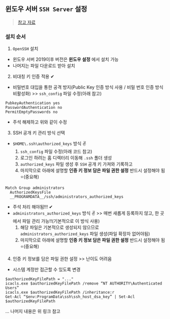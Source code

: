 ## 윈도우 서버 `SSH Server` 설정
> [참고 자료](https://cloudeveloper.net/windows-10-%EB%84%A4%EC%9D%B4%ED%8B%B0%EB%B8%8C-%EB%B0%A9%EC%8B%9D%EC%9C%BC%EB%A1%9C-ssh-%EC%84%9C%EB%B2%84-%EC%84%A4%EC%A0%95%ED%95%98%EA%B8%B0-64988d87349)

### 설치 순서
1. `OpenSSH` 설치
  - 윈도우 서버 2019이후 버전은 __윈도우 설정__ 에서 설치 가능
  - 나머지는 파일 다운로드 받아 설치
2. 비대칭 키 인증 적용 ✔
  - 비밀번호 대입을 통한 공격 방지(Public Key 인증 방식 사용 / 비밀 번호 인증 방식 비활성화) >> `ssh_config` 파일 수정(아래 참고)
 
```
PubkeyAuthentication yes
PasswordAuthentication no
PermitEmptyPasswords no
```
- 주석 해제하고 위와 같이 수정

3. SSH 공개 키 관리 방식 선택
- `$HOME\.ssh\authorized_keys` 방식 ✌
  1. `ssh_config` 파일 수정(아래 코드 참고)
  2. 로그인 하려는 홈 디렉터리 이동해 `.ssh` 폴더 생성
  3. `authorized_keys` 파일 생성 후 `SSH` 공개 키 가져와 기록하고 
  4. 마지막으로 아래에 설명할 __인증 키 정보 담은 파일 권한 설정__ 반드시 설정해야 됨⭐(중요해)
  

```
Match Group administrators
  AuthorizedKeysFile
  __PROGRAMDATA__/ssh/administrators_authorized_keys
```
- 주석 처리 해야됨!!! ✔
- `administrators_authorized_keys` 방식 ✌ >> 매번 새롭게 등록하지 않고, 한 곳에서 파일 관리 가능!!(기본적으로 이 방식 사용)
  1. 해당 파일은 기본적으로 생성되지 않으므로 `administrators_authorized_keys` 파일 생성(파일 확장자 없어야됨)
  2. 마지막으로 아래에 설명할 __인증 키 정보 담은 파일 권한 설정__ 반드시 설정해야 됨⭐(중요해)

4. 인증 키 정보를 담은 파일 권한 설정 >> 난이도 어려움
  - 시스템 계정만 접근할 수 있도록 변경

```shell
$authorizedKeyFilePath = "..."
icacls.exe $authorizedKeyFilePath /remove “NT AUTHORITY\Authenticated Users”
icacls.exe $authorizedKeyFilePath /inheritance:r
Get-Acl “$env:ProgramData\ssh\ssh_host_dsa_key” | Set-Acl $authorizedKeyFilePath
```

... 나머지 내용은 위 링크 참고
